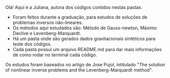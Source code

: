 Olá! Aqui é a Juliana, autora dos códigos contidos nestas pastas. 

 - Foram feitos durante a graduação, para estudos de soluções de problemas inversos não-lineares.
 - Os métodos aqui estudados são: Método de Gauss-newton, Máximo Declive e Levenberg-Marquardt.
 - Há um pasta onde são gerados dados gravitacionais sintéticos para teste dos códigos. 
 - Cada pasta possui um arquivo README.md para dar mais informações de como rodar no terminal cada código.

Os estudos foram baseados no artigo de Jose Pujol, intitulado "The solution of nonlinear inverse problems and the Levenberg-Marquardt method".

